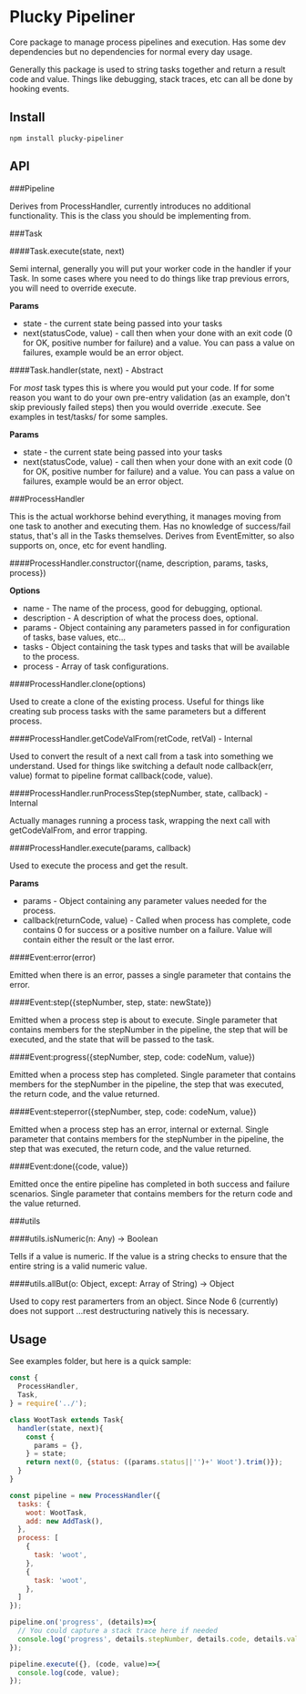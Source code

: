 Plucky Pipeliner
===

Core package to manage process pipelines and execution.  Has some dev dependencies but no dependencies for normal every day usage.

Generally this package is used to string tasks together and return a result code and value.  Things like debugging, stack traces, etc can all be done by hooking events.

Install
---

```shell
npm install plucky-pipeliner
```

API
---

###Pipeline

Derives from ProcessHandler, currently introduces no additional functionality.  This is the class you should be implementing from.

###Task

####Task.execute(state, next)

Semi internal, generally you will put your worker code in the handler if your Task.  In some cases where you need to do things like trap previous errors, you will need to override execute.

**Params**

 * state - the current state being passed into your tasks
 * next(statusCode, value) - call then when your done with an exit code (0 for OK, positive number for failure) and a value.  You can pass a value on failures, example would be an error object.

####Task.handler(state, next) - Abstract

For *most* task types this is where you would put your code.  If for some reason you want to do your own pre-entry validation (as an example, don't skip previously failed steps) then you would override .execute.  See examples in test/tasks/ for some samples.

**Params**

 * state - the current state being passed into your tasks
 * next(statusCode, value) - call then when your done with an exit code (0 for OK, positive number for failure) and a value.  You can pass a value on failures, example would be an error object.

###ProcessHandler

This is the actual workhorse behind everything, it manages moving from one task to another and executing them.  Has no knowledge of success/fail status, that's all in the Tasks themselves.  Derives from EventEmitter, so also supports on, once, etc for event handling.

####ProcessHandler.constructor({name, description, params, tasks, process})

**Options**

 * name - The name of the process, good for debugging, optional.
 * description - A description of what the process does, optional.
 * params - Object containing any parameters passed in for configuration of tasks, base values, etc...
 * tasks - Object containing the task types and tasks that will be available to the process.
 * process - Array of task configurations.

####ProcessHandler.clone(options)

Used to create a clone of the existing process.  Useful for things like creating sub process tasks with the same parameters but a different process.

####ProcessHandler.getCodeValFrom(retCode, retVal) - Internal

Used to convert the result of a next call from a task into something we understand.  Used for things like switching a default node callback(err, value) format to pipeline format callback(code, value).

####ProcessHandler.runProcessStep(stepNumber, state, callback) - Internal

Actually manages running a process task, wrapping the next call with getCodeValFrom, and error trapping.

####ProcessHandler.execute(params, callback)

Used to execute the process and get the result.

**Params**

 * params - Object containing any parameter values needed for the process.
 * callback(returnCode, value) - Called when process has complete, code contains 0 for success or a positive number on a failure.  Value will contain either the result or the last error.

####Event:error(error)

Emitted when there is an error, passes a single parameter that contains the error.

####Event:step({stepNumber, step, state: newState})

Emitted when a process step is about to execute.  Single parameter that contains members for the stepNumber in the pipeline, the step that will be executed, and the state that will be passed to the task.

####Event:progress({stepNumber, step, code: codeNum, value})

Emitted when a process step has completed.  Single parameter that contains members for the stepNumber in the pipeline, the step that was executed, the return code, and the value returned.

####Event:steperror({stepNumber, step, code: codeNum, value})

Emitted when a process step has an error, internal or external.  Single parameter that contains members for the stepNumber in the pipeline, the step that was executed, the return code, and the value returned.

####Event:done({code, value})

Emitted once the entire pipeline has completed in both success and failure scenarios.  Single parameter that contains members for the return code and the value returned.

###utils

####utils.isNumeric(n: Any) -> Boolean

Tells if a value is numeric.  If the value is a string checks to ensure that the entire string is a valid numeric value.

####utils.allBut(o: Object, except: Array of String) -> Object

Used to copy rest paramerters from an object.  Since Node 6 (currently) does not support ...rest destructuring natively this is necessary.

Usage
---

See examples folder, but here is a quick sample:

```javascript
const {
  ProcessHandler,
  Task,
} = require('../');

class WootTask extends Task{
  handler(state, next){
    const {
      params = {},
    } = state;
    return next(0, {status: ((params.status||'')+' Woot').trim()});
  }
}

const pipeline = new ProcessHandler({
  tasks: {
    woot: WootTask,
    add: new AddTask(),
  },
  process: [
    {
      task: 'woot',
    },
    {
      task: 'woot',
    },
  ]
});

pipeline.on('progress', (details)=>{
  // You could capture a stack trace here if needed
  console.log('progress', details.stepNumber, details.code, details.value);
});

pipeline.execute({}, (code, value)=>{
  console.log(code, value);
});
```
